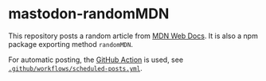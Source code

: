 # mastodon-randomMDN
This repository posts a random article from [MDN Web Docs](https://developer.mozilla.org/en-US/).
It is also a npm package exporting method `randomMDN`.

For automatic posting, the [GitHub Action](https://docs.github.com/en/actions) is used,
see [`.github/workflows/scheduled-posts.yml`](./.github/workflows/scheduled-posts.yml).
